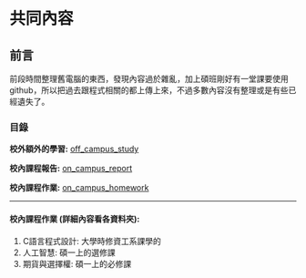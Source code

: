 # 共同內容

## 前言
前段時間整理舊電腦的東西，發現內容過於雜亂，加上碩班剛好有一堂課要使用github，所以把過去跟程式相關的都上傳上來，不過多數內容沒有整理或是有些已經遺失了。

### 目錄

**校外額外的學習:** [off_campus_study](https://github.com/kerry41015104/off_campus_study)

**校內課程報告:** [on_campus_report](https://github.com/kerry41015104/on_campus_report)

**校內課程作業:** [on_campus_homework](https://github.com/kerry41015104/on_campus_homework)

---

#### 校內課程作業 (詳細內容看各資料夾):
1. C語言程式設計: 大學時修資工系課學的
2. 人工智慧: 碩一上的選修課
3. 期貨與選擇權: 碩一上的必修課
